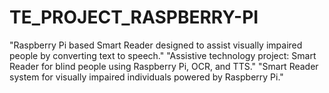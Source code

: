 # TE_PROJECT_RASPBERRY-PI
"Raspberry Pi based Smart Reader designed to assist visually impaired people by converting text to speech." "Assistive technology project: Smart Reader for blind people using Raspberry Pi, OCR, and TTS."  "Smart Reader system for visually impaired individuals powered by Raspberry Pi."  
